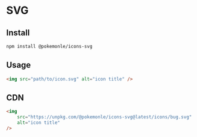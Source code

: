 # SVG

## Install

```bash
npm install @pokemonle/icons-svg
```

## Usage

```html
<img src="path/to/icon.svg" alt="icon title" />
```

## CDN

```html
<img
	src="https://unpkg.com/@pokemonle/icons-svg@latest/icons/bug.svg"
	alt="icon title"
/>
```
